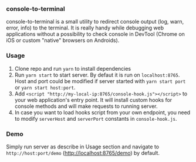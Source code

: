 ### console-to-terminal
console-to-terminal is a small utility to redirect console output (log, warn, error, info) to the terminal. It is really handy while debugging web applications without a possibility to check console in DevTool (Chrome on iOS or custom "native" browsers on Androids).

### Usage
1. Clone repo and run `yarn` to install dependencies
2. Run `yarn start` to start server. By defaut it is run on `localhost:8765`. Host and port could be modified if server started with `yarn start port` or `yarn start host:port`.
3. Add `<script "http://my-local-ip:8765/console-hook.js"></script>` to your web application's entry point. It will install custom hooks for console methods and will make requests to running server.
4. In case you want to load hooks script from your own endpoint, you need to modify `serverHost` and `serverPort` constants in `console-hook.js`.

### Demo
Simply run server as describe in Usage section and navigate to `http://host:port/demo` ([http://localhost:8765/demo]()) by default.